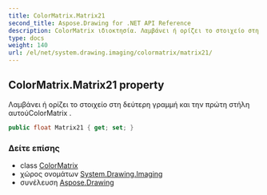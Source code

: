 ```yaml
---
title: ColorMatrix.Matrix21
second_title: Aspose.Drawing for .NET API Reference
description: ColorMatrix ιδιοκτησία. Λαμβάνει ή ορίζει το στοιχείο στη δεύτερη γραμμή και την πρώτη στήλη αυτούColorMatrix .
type: docs
weight: 140
url: /el/net/system.drawing.imaging/colormatrix/matrix21/
---
```

## ColorMatrix.Matrix21 property

Λαμβάνει ή ορίζει το στοιχείο στη δεύτερη γραμμή και την πρώτη στήλη αυτούColorMatrix .

```csharp
public float Matrix21 { get; set; }
```

### Δείτε επίσης

* class [ColorMatrix](../)
* χώρος ονομάτων [System.Drawing.Imaging](../../colormatrix/)
* συνέλευση [Aspose.Drawing](../../../)


